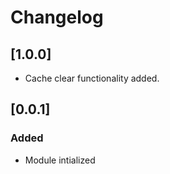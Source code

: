 # Changelog
## [1.0.0]
- Cache clear functionality added.

## [0.0.1]
### Added
- Module intialized
